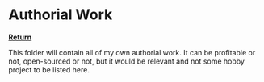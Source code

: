 # Authorial Work

**[Return][back]**

This folder will contain all of my own authorial work. It can be profitable or not, open-sourced or not,
but it would be relevant and not some hobby project to be listed here.

<!--                              WHY THE REFERENCES IN ENGLISH?                               -->
<!-- You'll notice that the below references are in English.                                   -->
<!-- It was done this way so the exact hyperlinks among all languages can easily identifiable. -->
[back]: ../README.EN.md
